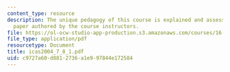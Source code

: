 ```yaml
---
content_type: resource
description: The unique pedagogy of this course is explained and assessed in this
  paper authored by the course instructors.
file: https://ol-ocw-studio-app-production.s3.amazonaws.com/courses/16-886-air-transportation-systems-architecting-spring-2004/c9727a60d8812736a1e997844e172584_icas2004_7_8_1.pdf
file_type: application/pdf
resourcetype: Document
title: icas2004_7_8_1.pdf
uid: c9727a60-d881-2736-a1e9-97844e172584
---
```

